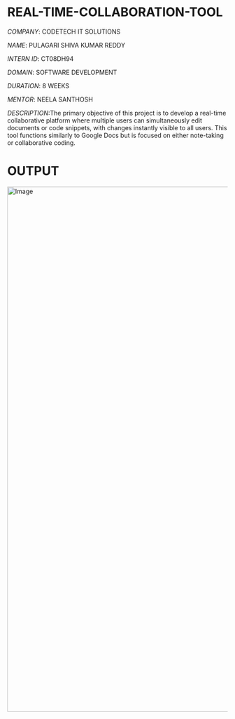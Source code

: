 # REAL-TIME-COLLABORATION-TOOL

*COMPANY*: CODETECH IT SOLUTIONS

*NAME*: PULAGARI SHIVA KUMAR REDDY

*INTERN ID*: CT08DH94

*DOMAIN*: SOFTWARE DEVELOPMENT

*DURATION*: 8 WEEKS

*MENTOR*: NEELA SANTHOSH

*DESCRIPTION*:The primary objective of this project is to develop a real-time collaborative platform where multiple users can simultaneously edit documents or code snippets, with changes instantly visible to all users. This tool functions similarly to Google Docs but is focused on either note-taking or collaborative coding.

# OUTPUT #

<img width="1920" height="1200" alt="Image" src="https://github.com/user-attachments/assets/e0775af7-14e9-4ae2-a506-2de67ce2d22e" />
